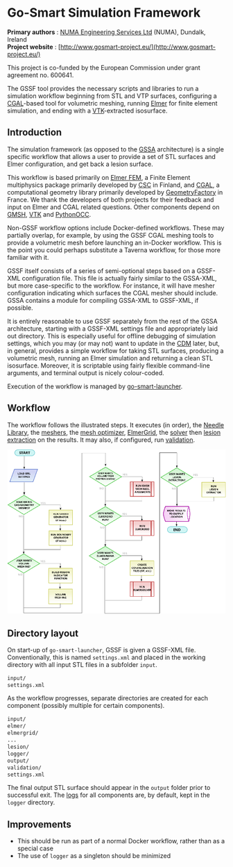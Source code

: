 # Go-Smart Simulation Framework


**Primary authors** : [NUMA Engineering Services Ltd](http://www.numa.ie) (NUMA), Dundalk, Ireland<br/>
**Project website** : [http://www.gosmart-project.eu/](http://www.gosmart-project.eu/)

This project is co-funded by the European Commission under grant agreement no. 600641.

The GSSF tool provides the necessary scripts and libraries to run a simulation workflow beginning from STL and VTP surfaces, configuring a [CGAL](https://cgal.org)-based tool for volumetric meshing, running [Elmer](https://elmerfem.org) for finite element simulation, and ending with a [VTK](https://vtk.org)-extracted isosurface.

## Introduction

The simulation framework (as opposed to the [GSSA](https://go-smart.github.io/gssa/) architecture) is a single specific
workflow that allows a user to provide a set of STL surfaces and Elmer
configuration, and get back a lesion surface.

This workflow is based primarily on [Elmer FEM](https://www.csc.fi/web/elmer),
a Finite Element multiphysics package primarily developed by
[CSC](https://www.csc.fi/) in Finland, and [CGAL](http://www.cgal.org/), a
computational geometry library primarily developed by
[GeometryFactory](http://geometryfactory.com/) in France.
We thank the developers of both projects
for their feedback and input on Elmer and CGAL related questions. Other
components depend on [GMSH](gmsh.info), [VTK](http://www.vtk.org/) and
[PythonOCC](http://www.pythonocc.org/).

Non-GSSF workflow options include
Docker-defined workflows. These may partially overlap, for example, by using the
GSSF CGAL meshing tools to provide a volumetric mesh before launching an in-Docker
workflow. This is the point you could perhaps substitute a Taverna workflow, for
those more familiar with it.

GSSF itself consists of a series of semi-optional steps based on a GSSF-XML
configuration file. This file is actually fairly similar to the GSSA-XML, but
more case-specific to the workflow. For instance, it will have mesher
configuration indicating which surfaces the CGAL mesher should include. GSSA
contains a module for compiling GSSA-XML to GSSF-XML, if possible.

It is entirely reasonable to use GSSF separately from the rest of the GSSA
architecture, starting with a GSSF-XML settings file and appropriately laid out
directory. This is especially useful for offline debugging of simulation
settings, which you may (or may not) want to update in the
[CDM](https://go-smart.github.io/gssa/cdm/overview/) later,
but, in general, provides a simple workflow for taking STL surfaces, producing a
volumetric mesh, running an Elmer simulation and returning a clean STL
isosurface. Moreover, it is scriptable using fairly flexible command-line
arguments, and terminal output is nicely colour-coded.

Execution of the workflow is managed by [go-smart-launcher](go-smart-launcher.md).

## Workflow

The workflow follows the illustrated steps. It executes (in order), the [Needle
Library](components/needle-library.md), the [meshers](components/mesher.md), the [mesh
optimizer](components/optimizer.md), [ElmerGrid](components/elmergrid.md), the [solver](components/elmer.md) then
[lesion extraction](components/lesion.md) on the results. It may also, if configured, run
[validation](components/validation.md).

![GSSF Workflow](images/workflow.png)

## Directory layout

On start-up of `go-smart-launcher`, GSSF is given a GSSF-XML file.
Conventionally, this is named `settings.xml` and placed in the working directory
with all input STL files in a subfolder `input`.

    input/
    settings.xml

As the workflow progresses, separate directories are created for each component
(possibly multiple for certain components).

    input/
    elmer/
    elmergrid/
    ...
    lesion/
    logger/
    output/
    validation/
    settings.xml

The final output STL surface should appear in the `output` folder prior to
successful exit. The [logs](logging.md) for all components are, by default, kept in the
`logger` directory.

## Improvements

* This should be run as part of a normal Docker workflow, rather than as a
  special case
* The use of ``logger`` as a singleton should be minimized
